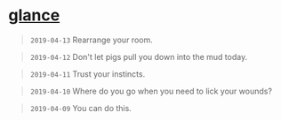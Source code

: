 # [glance](https://github.com/ryanve/glance)

> `2019-04-13` Rearrange your room.

> `2019-04-12` Don't let pigs pull you down into the mud today.

> `2019-04-11` Trust your instincts.

> `2019-04-10` Where do you go when you need to lick your wounds?

> `2019-04-09` You can do this.
